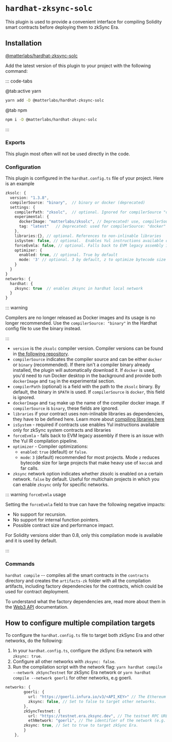 # `hardhat-zksync-solc`

This plugin is used to provide a convenient interface for compiling Solidity smart contracts before deploying them to zkSync Era.

## Installation

[@matterlabs/hardhat-zksync-solc](https://www.npmjs.com/package/@matterlabs/hardhat-zksync-solc)

Add the latest version of this plugin to your project with the following command:

::: code-tabs

@tab:active yarn

```bash
yarn add -D @matterlabs/hardhat-zksync-solc
```

@tab npm

```bash
npm i -D @matterlabs/hardhat-zksync-solc
```
:::

### Exports

This plugin most often will not be used directly in the code.

### Configuration

This plugin is configured in the `hardhat.config.ts` file of your project. Here is an example

```typescript
zksolc: {
  version: "1.3.8",
  compilerSource: "binary",  // binary or docker (deprecated)
  settings: {
    compilerPath: "zksolc",  // optional. Ignored for compilerSource "docker". Can be used if compiler is located in a specific folder
    experimental: {
      dockerImage: "matterlabs/zksolc", // Deprecated! use, compilerSource: "binary"
      tag: "latest"   // Deprecated: used for compilerSource: "docker"
    },
    libraries:{}, // optional. References to non-inlinable libraries
    isSystem: false, // optional.  Enables Yul instructions available only for zkSync system contracts and libraries
    forceEvmla: false, // optional. Falls back to EVM legacy assembly if there is a bug with Yul
    optimizer: {
      enabled: true, // optional. True by default
      mode: '3' // optional. 3 by default, z to optimize bytecode size
    } 
  }
}
networks: {
  hardhat: {
    zksync: true  // enables zksync in hardhat local network
  }
}
```

::: warning

Compilers are no longer released as Docker images and its usage is no longer recommended. Use the `compilerSource: "binary"` in the Hardhat config file to use the binary instead.

:::

- `version` is the `zksolc` compiler version. Compiler versions can be found in [the following repository](https://github.com/matter-labs/zksolc-bin).
- `compilerSource` indicates the compiler source and can be either `docker` or `binary` (recommended). If there isn't a compiler binary already installed, the plugin will automatically download it. If `docker` is used, you'd need to run Docker desktop in the background and provide both `dockerImage` and `tag` in the experimental section.
- `compilerPath` (optional) is a field with the path to the `zksolc` binary. By default, the binary in `$PATH` is used. If `compilerSource` is `docker`, this field is ignored.
- `dockerImage` and `tag` make up the name of the compiler docker image. If `compilerSource` is `binary`, these fields are ignored.
- `libraries` if your contract uses non-inlinable libraries as dependencies, they have to be defined here. Learn more about [compiling libraries here](./compiling-libraries.md)
- `isSystem` - required if contracts use enables Yul instructions available only for zkSync system contracts and libraries
- `forceEvmla` - falls back to EVM legacy assembly if there is an issue with the Yul IR compilation pipeline.
- `optimizer` - Compiler optimizations:
  - `enabled`: `true` (default) or `false`.
  - `mode`: `3` (default) recommended for most projects. Mode `z` reduces bytecode size for large projects that make heavy use of `keccak` and far calls.
- `zksync` network option indicates whether zksolc is enabled on a certain network. `false` by default. Useful for multichain projects in which you can enable `zksync` only for specific networks.


::: warning `forceEvmla` usage

Setting the `forceEvmla` field to true can have the following negative impacts:

- No support for recursion.
- No support for internal function pointers.
- Possible contract size and performance impact.

For Solidity versions older than 0.8, only this compilation mode is available and it is used by default.

:::

### Commands

`hardhat compile` -- compiles all the smart contracts in the `contracts` directory and creates the `artifacts-zk` folder with all the compilation artifacts, including factory dependencies for the contracts, which could be used for contract deployment.

To understand what the factory dependencies are, read more about them in the [Web3 API](../api.md) documentation.

## How to configure multiple compilation targets

To configure the `hardhat.config.ts` file to target both zkSync Era and other networks, do the following:

1. In your `hardhat.config.ts`, configure the zkSync Era network with `zksync: true`.
2. Configure all other networks with `zksync: false`.
3. Run the compilation script with the network flag: `yarn hardhat compile --network zkSyncTestnet` for zkSync Era network or `yarn hardhat compile --network goerli` for other networks, e.g goerli.

```typescript
networks: {
        goerli: {
          url: "https://goerli.infura.io/v3/<API_KEY>" // The Ethereum Web3 RPC URL.
          zksync: false, // Set to false to target other networks.
        },
        zkSyncTestnet: {
          url: "https://testnet.era.zksync.dev", // The testnet RPC URL of zkSync Era network.
          ethNetwork: "goerli", // The identifier of the network (e.g. `mainnet` or `goerli`)
        zksync: true, // Set to true to target zkSync Era.
        }
    },

```
